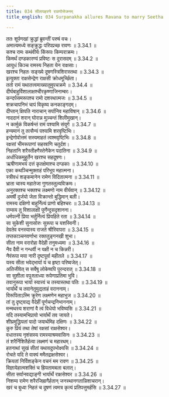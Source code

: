 ```yaml
---
title: 034 सीतापहरणे रावणोत्तेजनम्
title_english: 034 Surpanakha allures Ravana to marry Seetha

---
```

<div class="audioEmbed"  caption="श्रीराम-हरिसीताराममूर्ति-घनपाठिभ्यां वचनम्" src="https://archive.org/download/Ramayana-recitation-Sriram-harisItArAmamUrti-Ghanapaati-v2/Kanda_3/Kanda_3_ARK-034-Sita_Apaharane_Ravanoththe_Janam.mp3"></div>

ततः शूर्पणखां क्रुद्धां ब्रुवन्तीं परुषं वचः।  
अमात्यमध्ये सङ्क्रुद्धः परिपप्रच्छ रावणः ॥ 3.34.1 ॥   
कश्च रामः कथंवीर्यः किंरूपः किम्पराक्रमः।  
किमर्थं दण्डकारण्यं प्रविष्टः स दुरासदम् ॥ 3.34.2 ॥   
आयुधं किञ्च रामस्य निहता येन राक्षसाः।  
खरश्च निहतः सङ्ख्ये दूषणस्त्रिशिरास्तथा ॥ 3.34.3 ॥   
इत्युक्ता राक्षसेन्द्रेण राक्षसी क्रोधमूर्च्छिता।  
ततो रामं यथातत्त्वमाख्यातुमुपचक्रमे ॥ 3.34.4 ॥   
दीर्घबाहुर्विशालाक्षश्चीरकृष्णाजिनाम्बरः।  
कन्दर्पसमरूपश्च रामो दशरथात्मजः ॥ 3.34.5 ॥   
शक्रचापनिभं चापं विकृष्य कनकाङ्गदम्।  
दीप्तान् क्षिपति नाराचान् सर्पानिव महाविषान् ॥ 3.34.6 ॥   
नाददानं शरान् घोरान्न मुञ्चन्तं शिलीमुखान्।  
न कार्मुकं विकर्षन्तं रामं पश्यामि संयुगे ॥ 3.34.7 ॥   
हन्यमानं तु तत्सैन्यं पश्यामि शरवृष्टिभिः।  
इन्द्रेणोवोत्तमं सस्यमाहतं त्वश्मवृष्टिभिः ॥ 3.34.8 ॥   
रक्षसां भीमरूपाणां सहस्राणि चतुर्दश।  
निहतानि शरैस्तीक्ष्णैस्तेनैकेन पदातिना ॥ 3.34.9 ॥   
अर्धाधिकमुहूर्तेन खरश्च सहदूषणः।  
ऋषीणामभयं दत्तं कृतक्षेमाश्च दण्डकाः ॥ 3.34.10 ॥   
एका कथञ्चिन्मुक्ताहं परिभूय महात्मना।  
स्त्रीवधं शङ्कमानेन रामेण विदितात्मना ॥ 3.34.11 ॥   
भ्राता चास्य महातेजा गुणतस्तुल्यविक्रमः।  
अनुरक्तश्च भक्तश्च लक्ष्मणो नाम वीर्यवान् ॥ 3.34.12 ॥   
अमर्षी दुर्जयो जेता विक्रान्तो बुद्धिमान् बली।  
रामस्य दक्षिणो बाहुर्नित्यं प्राणो बहिश्चरः ॥ 3.34.13 ॥   
राम्सय तु विशालाक्षी पूर्णेन्दुसदृशानना।  
धर्मपत्नी प्रिया भर्तुर्नित्यं प्रियहिते रता ॥ 3.34.14 ॥   
सा सुकेशी सुनासोरुः सुरूपा च यशस्विनी।  
देवतेव वनस्यास्य राजते श्रीरिवापरा ॥ 3.34.15 ॥   
तप्तकाञ्चनवर्णाभा रक्ततुङ्गनखी शुभा।  
सीता नाम वरारोहा वैदेही तनुमध्यमा ॥ 3.34.16 ॥   
नैव दैवी न गन्धर्वी न यक्षी न च किन्नरी।  
नैवंरूपा मया नारी दृष्टपूर्वा महीतले ॥ 3.34.17 ॥   
यस्य सीता भवेद्भार्या यं च हृष्टा परिष्वजेत्।  
अतिजीवेत् स सर्वेषु लोकेष्वपि पुरन्दरात् ॥ 3.34.18 ॥   
सा सुशीला वपुःश्लाध्या रूपेणाप्रतिमा भुवि।  
तवानुरूपा भार्या स्यात्त्वं च तस्यास्तथा पतिः ॥ 3.34.19 ॥   
भार्यार्थे च तवानेतुमुद्यताहं वराननाम्।  
विरूपिताऽस्मि क्रूरेण लक्ष्मणेन महाभुज ॥ 3.34.20 ॥   
तां तु दृष्ट्वाद्य वैदेहीं पूर्णचन्द्रनिभाननाम्।  
मन्मथस्य शराणां वै त्वं विधेयो भविष्यसि ॥ 3.34.21 ॥   
यदि तस्यामभिप्रायो भार्यार्थे तव जायते।  
शीघ्रमुद्ध्रियतां पादो जयार्थमिह दक्षिणः ॥ 3.34.22 ॥   
कुरु प्रियं तथा तेषां रक्षसां राक्षसेश्वर।  
वधात्तस्य नृशंसस्य रामस्याश्रमवासिनः ॥ 3.34.23 ॥   
तं शरैर्निशितैर्हत्वा लक्ष्मणं च महारथम्।  
हतनाथां सुखं सीतां यथावदुपभोक्ष्यसि ॥ 3.34.24 ॥   
रोचते यदि ते वाक्यं ममैतद्राक्षसेश्वर।  
क्रियतां निर्विशङ्केन वचनं मम रावण ॥ 3.34.25 ॥   
विज्ञायेहात्मशक्तिं च ह्रियतामबला बलात्।  
सीता सर्वानवद्याङ्गी भार्यार्थे राक्षसेश्वर ॥ 3.34.26 ॥   
निशम्य रामेण शरैरजिह्मगैर्हतान् जनस्थानगतान्निशाचरान्।  
खरं च बुध्वा निहतं च दूषणं त्वमत्र कृत्यं प्रतिपत्तुमर्हसि ॥ 3.34.27 ॥   